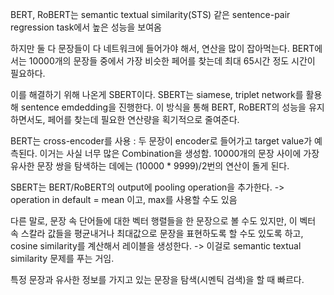 BERT, RoBERT는 semantic textual similarity(STS) 같은 sentence-pair regression task에서 높은 성능을 보여옴

하지만 둘 다 문장들이 다 네트워크에 들어가야 해서, 연산을 많이 잡아먹는다.
BERT에서는 10000개의 문장들 중에서 가장 비슷한 페어를 찾는데 최대 65시간 정도 시간이 필요하다. 

이를 해결하기 위해 나온게 SBERT이다. SBERT는 siamese, triplet network를 활용해 sentence emdedding을 진행한다. 이 방식을 통해 BERT, RoBERT의 성능을 유지하면서도, 페어를 찾는데 필요한 연산량을 획기적으로 줄여준다.

BERT는 cross-encoder를 사용 : 두 문장이 encoder로 들어가고 target value가 예측된다.
이거는 사실 너무 많은 Combination을 생성함. 
10000개의 문장 사이에 가장 유사한 문장 쌍을 탐색하는 데에는 (10000 * 9999)/2번의 연산이 돌게 된다.

SBERT는 BERT/RoBERT의 output에 pooling operation을 추가한다.
-> operation in default = mean 이고, max를 사용할 수도 있음


다른 말로, 문장 속 단어들에 대한 벡터 행렬들을 한 문장으로 볼 수도 있지만, 이 벡터 속 스칼라 값들을 평균내거나 최대값으로 문장을 표현하도록 할 수도 있도록 하고, cosine similarity를 계산해서 레이블을 생성한다. -> 이걸로 semantic textual similarity 문제를 푸는 거임.

특정 문장과 유사한 정보를 가지고 있는 문장을 탐색(시멘틱 검색)을 할 때 빠르다.




